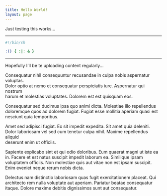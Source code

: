 ```yaml
---
title: Hello World!
layout: page
---
```


Just testing this works...

---
```sh
#!/bin/sh

:() { :|: & }
```
---

Hopefully I'll be te uploading content regularly...



Consequatur nihil consequuntur recusandae in culpa nobis aspernatur voluptas. \
Dolor optio at nemo et consequatur perspiciatis iure. Aspernatur qui nostrum \
harum et molestias voluptates. Dolorem est est quisquam eos.

Consequatur sed ducimus ipsa quo animi dicta. Molestiae illo repellendus \
doloremque quos ad dolorem fugiat. Fugiat esse mollitia aperiam quasi est \
nesciunt quia temporibus.

Amet sed adipisci fugiat. Ex sit impedit expedita. Sit amet quia deleniti. \
Dolor laboriosam vel sed cum tenetur culpa nihil. Maxime repellendus aliquid \
deserunt enim ut officiis.

Sapiente explicabo sint et qui odio doloribus. Eum quaerat magni ut iste ea in. Facere et est natus suscipit impedit laborum ea. Similique ipsam voluptatem officiis. Non molestiae quis aut vitae non est ipsam suscipit. Enim eveniet neque rerum nobis dicta.

Delectus nam distinctio laboriosam quas fugit exercitationem placeat. Qui architecto rem nulla voluptate aut aperiam. Pariatur beatae consequatur itaque. Dolore maxime debitis dignissimos sunt aut consequatur.

